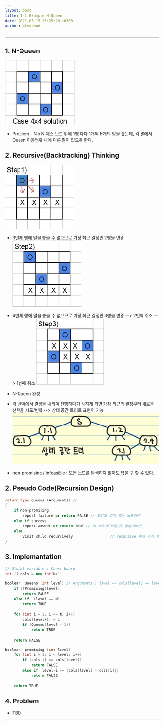 ```yaml
---
layout: post
title: 1-1 Example N-Queen
date: 2021-03-15 13:25:20 +0300
author: Alex2006
---
```

  
  
------
## 1. N-Queen
![QUEEN1](./img/queen_1.jpg)
  * Problem - N x N 체스 보드 위에 1행 마다 1개씩 N개의 말을 놓는데, 각 말에서 Queen 이동범위 내에 다른 말이 없도록 한다.
 


## 2. Recursive(Backtracking) Thinking
![QUEEN2](./img/queen_2.jpg)
  * 3번째 행에 말을 놓을 수 없으므로 가장 최근 결정인 2행을 변경
![QUEEN3](./img/queen_3.jpg)
  * 4번째 행에 말을 놓을 수 없으므로 가장 최근 결정인 3행을 변경
     --> 2번째 취소 --> 1번째 취소
![QUEEN4](./img/queen_4.jpg)
  * N-Queen 완성

  * 각 선택에서 결정을 내리며 진행하다가 막히게 되면 가장 최근의 결정부터 새로운 선택을 시도/반복
     --> 상태 공간 트리로 표현이 가능
![QUEEN5](./img/queen_5.jpg)
  * non-promising / infeasible : 모든 노드를 탐색하지 않아도 답을 구 할 수 있다.



## 2. Pseudo Code(Recursion Design)
```cpp
return_type Queens (Arguments) //
{
    if non-promising
        report failure or return FALSE // 조건에 맞지 않는 노드라면
    else if success
        report answer or return TRUE // 이 노드가(도달한) 정답이라면
    else
        visit child recursively                 // recursive 하게 자식 방문
}
```



## 3. Implemantation

```cpp
// Global variable : Chess board
int [] cols = new int[N+1]
```
```cpp
boolean  Queens (int level) // Arguments : level => cols[level] == level 행에 놓인 말 위치
    if (!Promising(level))
        return FALSE
    else if  (level == N)
        return TRUE

    for (int i = 1; i <= N; i++)
        cols[level+1] = i
        if (Queens(level + 1))
            return TRUE

    return FALSE
```
```cpp
boolean  promising (int level)
    for (int i = 1; i < level; i++)
        if (cols[i] == cols[level])
            return FALSE
        else if (level-i == |cols[level] - cols[i]|)
            return FALSE

    return TRUE
```


## 4. Problem
  * TBD

------